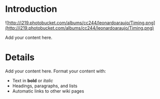 # Introduction #

![http://i219.photobucket.com/albums/cc244/leonardoaraujo/Timing.png](http://i219.photobucket.com/albums/cc244/leonardoaraujo/Timing.png)

Add your content here.


# Details #

Add your content here.  Format your content with:
  * Text in **bold** or _italic_
  * Headings, paragraphs, and lists
  * Automatic links to other wiki pages